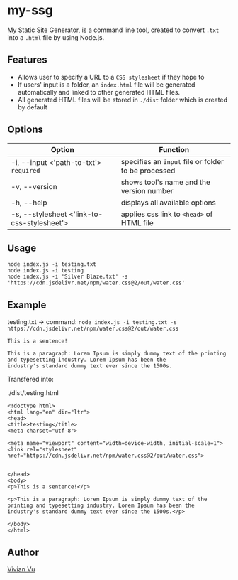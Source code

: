 # my-ssg
My Static Site Generator, is a command line tool, created to convert `.txt` into a `.html` file by using Node.js.

## Features
* Allows user to specify a URL to a `CSS stylesheet` if they hope to
* If users' input is a folder, an `index.html` file will be generated automatically and linked to other generated HTML files.
* All generated HTML files will be stored in `./dist` folder which is created by default

## Options
Option | Function
------------ | -------------
-i, --input <'path-to-txt'> `required` |  specifies an `input` file or folder to be processed
-v, --version | shows tool's name and the version number
-h, --help | displays all available options 
-s, --stylesheet <'link-to-css-stylesheet'> | applies css link to `<head>` of HTML file

## Usage
```
node index.js -i testing.txt 
node index.js -i testing
node index.js -i 'Silver Blaze.txt' -s 'https://cdn.jsdelivr.net/npm/water.css@2/out/water.css'
```

## Example 

testing.txt   -> command: `node index.js -i testing.txt -s https://cdn.jsdelivr.net/npm/water.css@2/out/water.css`
```
This is a sentence!

This is a paragraph: Lorem Ipsum is simply dummy text of the printing and typesetting industry. Lorem Ipsum has been the 
industry's standard dummy text ever since the 1500s.
```

Transfered into:

./dist/testing.html
```
<!doctype html>
<html lang="en" dir="ltr">
<head>
<title>testing</title>
<meta charset="utf-8">

<meta name="viewport" content="width=device-width, initial-scale=1">
<link rel="stylesheet" href="https://cdn.jsdelivr.net/npm/water.css@2/out/water.css">


</head>
<body>
<p>This is a sentence!</p>

<p>This is a paragraph: Lorem Ipsum is simply dummy text of the printing and typesetting industry. Lorem Ipsum has been the 
industry's standard dummy text ever since the 1500s.</p>

</body>
</html>
```

## Author
[Vivian Vu](https://dev.to/vivianvu)


